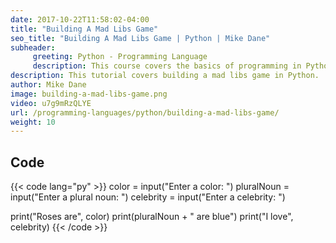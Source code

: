 ```yaml
---
date: 2017-10-22T11:58:02-04:00
title: "Building A Mad Libs Game"
seo_title: "Building A Mad Libs Game | Python | Mike Dane"
subheader:
     greeting: Python - Programming Language
     description: This course covers the basics of programming in Python. Work your way through the videos and we'll teach you everything you need to know to start your programming journey!
description: This tutorial covers building a mad libs game in Python.
author: Mike Dane
image: building-a-mad-libs-game.png
video: u7g9mRzQLYE
url: /programming-languages/python/building-a-mad-libs-game/
weight: 10
---
```


## Code

{{< code lang="py" >}}
color = input("Enter a color: ")
pluralNoun = input("Enter a plural noun: ")
celebrity = input("Enter a celebrity: ")

print("Roses are", color)
print(pluralNoun + " are blue")
print("I love", celebrity)
{{< /code >}}